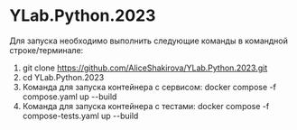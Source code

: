 # YLab.Python.2023
Для запуска необходимо выполнить следующие команды в командной строке/терминале:
1. git clone https://github.com/AliceShakirova/YLab.Python.2023.git
2. cd YLab.Python.2023
3. Команда для запуска контейнера с сервисом:
docker compose -f compose.yaml up --build
4. Команда для запуска контейнера с тестами: 
docker compose -f compose-tests.yaml up --build
